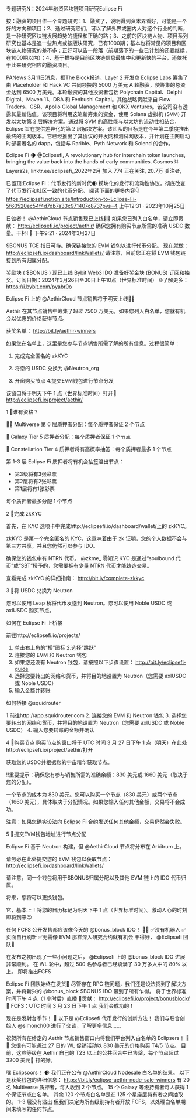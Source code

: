 专题研究N：2024年融资区块链项目研究Eclipse Fi


按：融资的项目作一个专题研究：1、融资了，说明得到资本界看好，可能是一个好的方向和项目；2、通过研究它们，可以了解外界或圈内人对这个行业的判断，是一种研究区块链发展趋势的捷径和正确的路；3、之前的区块链人物、项目系列研究也基本是追一些热点或按版块研究，已有1000期；基本也将常见的项目和区块链人物研究的差不多；正好可以告一段落（前期落下的一些已计划的还要继续，在1000期以内）；4、基于推特是目前区块链信息最集中和更新快的平台，还依托于此来研究相应的融资项目。

PANews 3月11日消息，据The Block报道，Layer 2 开发商 Eclipse Labs 筹集了由 Placeholder 和 Hack VC 共同领投的 5000 万美元 A 轮融资，使筹集的总资金达到 6500 万美元。本轮融资的其他投资者包括 Polychain Capital、Delphi Digital、Maven 11、DBA 和 Fenbushi Capital。其他战略贡献来自 Flow Traders、GSR、Apollo Global Management 和 OKX Ventures。该公司没有透露其最新估值。该项目将利用这笔新筹集的资金，使用 Solana 虚拟机 (SVM) 开发以太坊第 2 层解决方案。通过将 SVM 的高性能与以太坊的流动性相结合，Eclipse 旨在提供差异化​​的第 2 层解决方案。该团队的目标是在今年第二季度推出最终的主网版本。它已经推出了其协议的开发网和测试网版本，并计划在主网启动时部署著名的 dapp，包括与 Rarible、Pyth Network 和 Solend 的合作。

Eclipse Fi 🌘
@Eclipsefi,
A revolutionary hub for interchain token launches, bringing the value back into the hands of early communities.
Cosmos ⛓️ Layers2s,
linktr.ee/eclipsefi,,2022年2月 加入
774 正在关注,
20.7万 关注者,


已置顶:Eclipse Fi：代币发行的新时代🌒
模块化的发行和流动性协议，彻底改变了代币发行和社区一致的代币分配。
阅读下面的更多内容👇
https://eclipsefi.notion.site/Introduction-to-Eclipse-Fi-5f60520ec54f4d7db7a33c971407c873?pvs=4
上午12:31 · 2023年10月25日

日蚀者！ 
@AethirCloud
节点销售现已上线💜🤍
如果您已列入白名单，请立即贡献： http://eclipsefi.io/project/aethir/
确保您拥有购买节点所需的准确 USDC 数量。干杯! 🫡
下午9:21 · 2024年3月27日

 $BONUS TGE 指日可待。确保链接您的 EVM 钱包以进行代币分配。
现在就做： http://eclipsefi.io/dashboard/linkWallets/
请注意，目前您正在将 EVM 钱包链接到所有归属分配。

奖励块 ( $BONUS ) 现已上线 Bybit Web3 IDO
准备好奖金块 (BONUS) 订阅和抽奖。订阅日期：2024年3月26日至30日上午10点（世界标准时间）
🌐了解更多： https://i.bybit.com/pyabr0o

Eclipse Fi 上的
@AethirCloud
节点销售将于明天上线💜🤍

Aethir 在其节点销售中筹集了超过 7500 万美元，如果您列入白名单，您就有机会以优惠的价格获得节点。

获奖名单： http://bit.ly/aethir-winners

如果您在名单上，这里是您参与节点销售所需了解的所有信息。过程很简单：

1. 完成完全匿名的 zkKYC
2. 将您的 USDC 兑换为
@Neutron_org

3. 开窗购买节点
4.提交EVM钱包进行节点分发

该窗口将于明天下午 1 点（世界标准时间）打开🔗 http://eclipsefi.io/project/aethir/

1 ⃣谁有资格？

👩‍🚀 Multiverse 第 6 层质押者分配：每个质押者保证 2 个节点

🌃 Galaxy Tier 5 质押者分配：每个质押者保证 1 个节点

🔭 Constellation Tier 4 质押者将有高概率抽签：每个质押者最多 1 个节点

第 1-3 层 Eclipse Fi 质押者将有机会抽签溢出节点：

- 第3级将有3张彩票
- 第2层将有2张彩票
- 第1层将有1张彩票

每个质押者最多分配 1 个节点

2 ⃣完成 zkKYC

首先，在 KYC 选项卡中完成http://eclipsefi.io/dashboard/wallet/上的 zkKYC。

zkKYC 是第一个完全匿名的 KYC，这意味着由于 zk 证明，您的个人数据不会与第三方共享，并且您仍然可以参与 IDO。

确保您的钱包中有 NTRN 代币。 
@zkme_
零知识 KYC 是通过“soulbound 代币”或“SBT”授予的，您需要拥有少量 NTRN 代币才能铸造交易。

查看完成 zkKYC 的详细指南： http://bit.ly/complete-zkkyc

3 ⃣将 USDC 兑换为 Neutron

您可以使用 Leap 桥将代币发送到 Neutron。您可以使用 Noble USDC 或 axlUSDC 购买节点。

如何在 Eclipse Fi 上桥接

前往http://eclipsefi.io/projects/

1. 单击右上角的“桥”图标
2.选择“跳跃”
3. 连接您的 EVM 和 Neutron 钱包
4. 如果您还没有 Neutron 钱包，请按照以下步骤设置： http://bit.ly/eclipsefi-guide
5. 选择您要转出的网络和货币，并将目的地设置为 Neutron（您需要 axlUSDC 或 Noble USDC）
6. 输入金额并转账

如何桥接
@squidrouter


1.前往http://app.squidrouter.com
2. 连接您的 EVM 和 Neutron 钱包
3. 选择您要转出的网络和货币，并将目的地设置为 Neutron（您需要 axlUSDC 或 Noble USDC）
4. 输入您要转账的金额并确认

4 ⃣购买节点
购买节点的窗口将于 UTC 时间 3 月 27 日下午 1 点（明天）在此处http://eclipsefi.io/project/aethir/打开

获取您的USDC并根据您的宇宙精华获取节点。

‼️重要提示：确保您有参与销售所需的准确余额：830 美元或 1660 美元（取决于您的分配）。

一个节点的成本为 830 美元。您可以购买一个节点（830 美元）或两个节点（1660 美元），具体取决于分配情况。如果您输入任何其他金额，交易将不会成功。

注意：如果您确实设法向 Eclipse Fi 合约发送任何其他金额，交易仍然会失败。

5 ⃣提交EVM钱包地址进行节点分配

Eclipse Fi 基于 Neutron 构建，但
@AethirCloud
节点将分布在 Arbitrum 上。

请务必在此处提交您的 EVM 钱包以获取节点： http://eclipsefi.io/dashboard/linkWallets/

请注意，同一个钱包将用于$BONUS归属分配以及其他 EVM 链上的 IDO 代币归属。

将来，您将可以更换钱包。

它，基本上！将您的日历标记为明天下午 1 点（世界标准时间）。激动人心的时刻即将到来😉

任何 FCFS 公开发售都应该像今天的
@bonus_block
 IDO！ 👏🏻
✅没有机器人
✅页面自行刷新
✅无需像 EVM 那样深入研究合约就有机会
干得好， 
@Eclipsefi
团队🫡

在发布之初出现了一些小问题之后， 
@Eclipsefi
上的
@bonus_block
 IDO 进展非常顺利。
在 WL 轮中，超过 500 名参与者已经填满了 30 万多人中的 80% 以上。
即将推出FCFS

Eclipse Fi 团队始终在发货🫡
尽管存在 RPC 链问题，我们还是设法找到了解决方案，并将新兴的
@bonus_block
  $BONUS IDO 带到了所有乍得。
将于世界标准时间下午 4 点（1 小时后）直播
💜贡献： http://eclipsefi.io/project/bonusblock/ 
💜 FCFS：UTC 时间 3 月 23 日下午 1 点
我们会成功的！

现在是发射台季节！ 🚀
以下是
@Eclipsefi
代币发行的创新方法！
我们与联合创始人
@simonch00
进行了交谈，了解更多信息……

祝贺所有在给定的 Aethir 节点销售窗口内将我们平台列入白名单的 Eclipsers！ 💜🩶
您很有可能通过 27 日的 WL 促销活动以 830 美元的价格购买 T4/5 节点。
目前，这些等级在 Aethir 自己的 T23 以上的公共回合中已售罄，每个节点超过 3200 美元🤯
打的好。

嘿 Eclipsoors！ 🌒
我们正在公布
@AethirCloud
 Nodesale 白名单的结果。
以下是获奖钱包的详细信息： https://bit.ly/eclipse-aethir-node-sale-winners
有 20 名 Multiverse 质押者，每人收到 2 个节点。
15 个 Galaxy 等级持有者每人获得 1 个保证节点白名单。
其余 120 个节点白名单是在 125 个星座层持有者之间抽取的。
1-3 层没有溢出
但我们决定为所有级别持有者开放 FCFS，以处理白名单期间未填写的任何节点。

